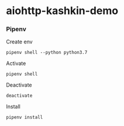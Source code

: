 # aiohttp-kashkin-demo

### Pipenv
Create env
```
pipenv shell --python python3.7
```

Activate
```
pipenv shell
```

Deactivate
```
deactivate
```

Install
```
pipenv install
```
